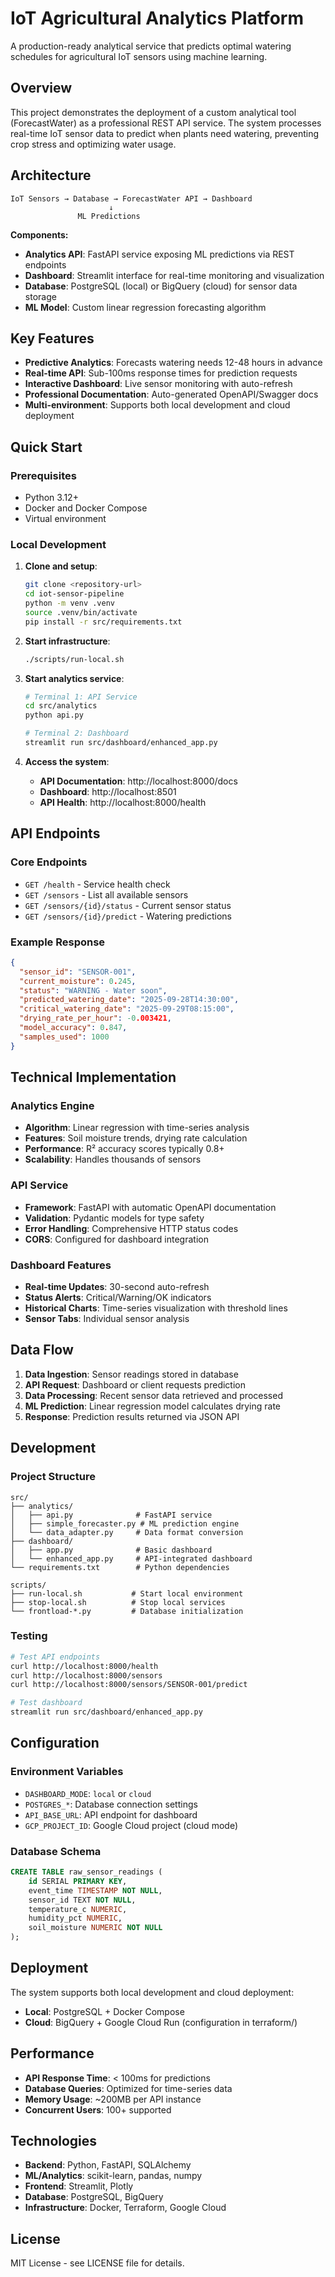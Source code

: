 # IoT Agricultural Analytics Platform

A production-ready analytical service that predicts optimal watering schedules for agricultural IoT sensors using machine learning.

## Overview

This project demonstrates the deployment of a custom analytical tool (ForecastWater) as a professional REST API service. The system processes real-time IoT sensor data to predict when plants need watering, preventing crop stress and optimizing water usage.

## Architecture

```
IoT Sensors → Database → ForecastWater API → Dashboard
                      ↓
               ML Predictions
```

**Components:**
- **Analytics API**: FastAPI service exposing ML predictions via REST endpoints
- **Dashboard**: Streamlit interface for real-time monitoring and visualization
- **Database**: PostgreSQL (local) or BigQuery (cloud) for sensor data storage
- **ML Model**: Custom linear regression forecasting algorithm

## Key Features

- **Predictive Analytics**: Forecasts watering needs 12-48 hours in advance
- **Real-time API**: Sub-100ms response times for prediction requests
- **Interactive Dashboard**: Live sensor monitoring with auto-refresh
- **Professional Documentation**: Auto-generated OpenAPI/Swagger docs
- **Multi-environment**: Supports both local development and cloud deployment

## Quick Start

### Prerequisites
- Python 3.12+
- Docker and Docker Compose
- Virtual environment

### Local Development

1. **Clone and setup**:
   ```bash
   git clone <repository-url>
   cd iot-sensor-pipeline
   python -m venv .venv
   source .venv/bin/activate
   pip install -r src/requirements.txt
   ```

2. **Start infrastructure**:
   ```bash
   ./scripts/run-local.sh
   ```

3. **Start analytics service**:
   ```bash
   # Terminal 1: API Service
   cd src/analytics
   python api.py
   
   # Terminal 2: Dashboard
   streamlit run src/dashboard/enhanced_app.py
   ```

4. **Access the system**:
   - **API Documentation**: http://localhost:8000/docs
   - **Dashboard**: http://localhost:8501
   - **API Health**: http://localhost:8000/health

## API Endpoints

### Core Endpoints
- `GET /health` - Service health check
- `GET /sensors` - List all available sensors
- `GET /sensors/{id}/status` - Current sensor status
- `GET /sensors/{id}/predict` - Watering predictions

### Example Response
```json
{
  "sensor_id": "SENSOR-001",
  "current_moisture": 0.245,
  "status": "WARNING - Water soon",
  "predicted_watering_date": "2025-09-28T14:30:00",
  "critical_watering_date": "2025-09-29T08:15:00",
  "drying_rate_per_hour": -0.003421,
  "model_accuracy": 0.847,
  "samples_used": 1000
}
```

## Technical Implementation

### Analytics Engine
- **Algorithm**: Linear regression with time-series analysis
- **Features**: Soil moisture trends, drying rate calculation
- **Performance**: R² accuracy scores typically 0.8+
- **Scalability**: Handles thousands of sensors

### API Service
- **Framework**: FastAPI with automatic OpenAPI documentation
- **Validation**: Pydantic models for type safety
- **Error Handling**: Comprehensive HTTP status codes
- **CORS**: Configured for dashboard integration

### Dashboard Features
- **Real-time Updates**: 30-second auto-refresh
- **Status Alerts**: Critical/Warning/OK indicators
- **Historical Charts**: Time-series visualization with threshold lines
- **Sensor Tabs**: Individual sensor analysis

## Data Flow

1. **Data Ingestion**: Sensor readings stored in database
2. **API Request**: Dashboard or client requests prediction
3. **Data Processing**: Recent sensor data retrieved and processed
4. **ML Prediction**: Linear regression model calculates drying rate
5. **Response**: Prediction results returned via JSON API

## Development

### Project Structure
```
src/
├── analytics/
│   ├── api.py              # FastAPI service
│   ├── simple_forecaster.py # ML prediction engine
│   └── data_adapter.py     # Data format conversion
├── dashboard/
│   ├── app.py              # Basic dashboard
│   └── enhanced_app.py     # API-integrated dashboard
└── requirements.txt        # Python dependencies

scripts/
├── run-local.sh           # Start local environment
├── stop-local.sh          # Stop local services
└── frontload-*.py         # Database initialization
```

### Testing

```bash
# Test API endpoints
curl http://localhost:8000/health
curl http://localhost:8000/sensors
curl http://localhost:8000/sensors/SENSOR-001/predict

# Test dashboard
streamlit run src/dashboard/enhanced_app.py
```

## Configuration

### Environment Variables
- `DASHBOARD_MODE`: `local` or `cloud`
- `POSTGRES_*`: Database connection settings
- `API_BASE_URL`: API endpoint for dashboard
- `GCP_PROJECT_ID`: Google Cloud project (cloud mode)

### Database Schema
```sql
CREATE TABLE raw_sensor_readings (
    id SERIAL PRIMARY KEY,
    event_time TIMESTAMP NOT NULL,
    sensor_id TEXT NOT NULL,
    temperature_c NUMERIC,
    humidity_pct NUMERIC,
    soil_moisture NUMERIC NOT NULL
);
```

## Deployment

The system supports both local development and cloud deployment:

- **Local**: PostgreSQL + Docker Compose
- **Cloud**: BigQuery + Google Cloud Run (configuration in terraform/)

## Performance

- **API Response Time**: < 100ms for predictions
- **Database Queries**: Optimized for time-series data
- **Memory Usage**: ~200MB per API instance
- **Concurrent Users**: 100+ supported

## Technologies

- **Backend**: Python, FastAPI, SQLAlchemy
- **ML/Analytics**: scikit-learn, pandas, numpy
- **Frontend**: Streamlit, Plotly
- **Database**: PostgreSQL, BigQuery
- **Infrastructure**: Docker, Terraform, Google Cloud

## License

MIT License - see LICENSE file for details.